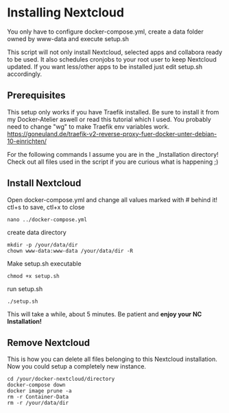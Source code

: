 # Installing Nextcloud

You only have to configure docker-compose.yml, create a data folder owned by www-data and execute setup.sh

This script will not only install Nextcloud, selected apps and collabora ready to be used.
It also schedules cronjobs to your root user to keep Nextcloud updated.
If you want less/other apps to be installed just edit setup.sh accordingly.

## Prerequisites

This setup only works if you have Traefik installed.
Be sure to install it from my Docker-Atelier aswell or read this tutorial which I used.
You probably need to change "wg" to make Traefik env variables work.
https://goneuland.de/traefik-v2-reverse-proxy-fuer-docker-unter-debian-10-einrichten/

For the following commands I assume you are in the _Installation directory!
Check out all files used in the script if you are curious what is happening ;)

## Install Nextcloud

Open docker-compose.yml and change all values marked with # behind it! ctl+s to save, ctl+x to close
```
nano ../docker-compose.yml
```

create data directory
```
mkdir -p /your/data/dir
chown www-data:www-data /your/data/dir -R
```

Make setup.sh executable
```
chmod +x setup.sh
```

run setup.sh
```
./setup.sh
```

This will take a while, about 5 minutes.
Be patient and **enjoy your NC Installation!**

## Remove Nextcloud

This is how you can delete all files belonging to this Nextcloud installation.
Now you could setup a completely new instance.
```
cd /your/docker-nextcloud/directory
docker-compose down
docker image prune -a
rm -r Container-Data
rm -r /your/data/dir
```
